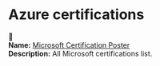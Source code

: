 # Azure certifications

🔗  
**Name:** <a href="https://aka.ms/TrainCertPoster" target="_blank">Microsoft Certification Poster</a>  
**Description:** All Microsoft certifications list.  